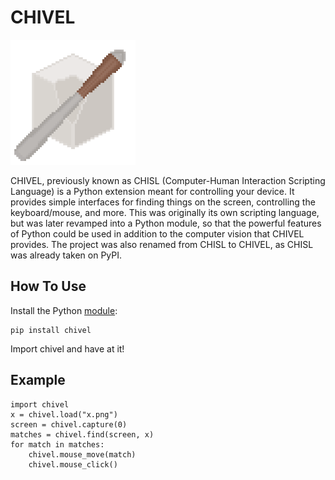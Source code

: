 # CHIVEL

<img src='Images/icon.png' alt='The CHIVEL logo.' width=200px>

CHIVEL, previously known as CHISL (Computer-Human Interaction Scripting Language) is a Python extension meant for controlling your device. It provides simple interfaces for finding things on the screen, controlling the keyboard/mouse, and more. This was originally its own scripting language, but was later revamped into a Python module, so that the powerful features of Python could be used in addition to the computer vision that CHIVEL provides. The project was also renamed from CHISL to CHIVEL, as CHISL was already taken on PyPI.

## How To Use

Install the Python [module](https://pypi.org/project/chivel/):

    pip install chivel

Import chivel and have at it!

## Example

    import chivel
    x = chivel.load("x.png")
    screen = chivel.capture(0)
    matches = chivel.find(screen, x)
    for match in matches:
        chivel.mouse_move(match)
        chivel.mouse_click()
